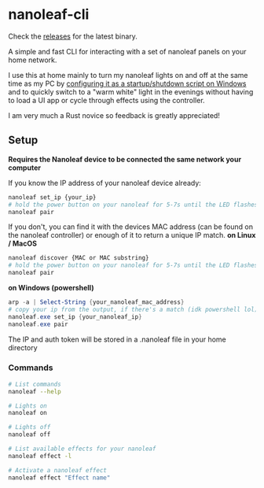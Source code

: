 # nanoleaf-cli
Check the [releases](https://github.com/Smelliott94/nanoleaf-cli/releases) for the latest binary.

A simple and fast CLI for interacting with a set of nanoleaf panels on your home network.

I use this at home mainly to turn my nanoleaf lights on and off at the same time as
my PC by [configuring it as a startup/shutdown script on Windows](https://learn.microsoft.com/en-us/previous-versions/windows/it-pro/windows-server-2012-r2-and-2012/dn789190(v=ws.11))
and to quickly switch to a "warm white" light in the evenings without having to
load a UI app or cycle through effects using the controller.

I am very much a Rust novice so feedback is greatly appreciated!

## Setup
**Requires the Nanoleaf device to be connected the same network your computer**

If you know the IP address of your nanoleaf device already:
```bash
nanoleaf set_ip {your_ip}
# hold the power button on your nanoleaf for 5-7s until the LED flashes in a pattern
nanoleaf pair
```

If you don't, you can find it with the devices MAC address (can be found on the nanoleaf controller) or enough of it to return a unique IP match.
**on Linux / MacOS**
```bash
nanoleaf discover {MAC or MAC substring}
# hold the power button on your nanoleaf for 5-7s until the LED flashes in a pattern
nanoleaf pair
```

**on Windows (powershell)**
```powershell
arp -a | Select-String {your_nanoleaf_mac_address}
# copy your ip from the output, if there's a match (idk powershell lol)
nanoleaf.exe set_ip {your_nanoleaf_ip}
nanoleaf.exe pair
```

The IP and auth token will be stored in a .nanoleaf file in your home directory

### Commands
```bash
# List commands
nanoleaf --help
```

```bash
# Lights on
nanoleaf on
```

```bash
# Lights off
nanoleaf off
```

```bash
# List available effects for your nanoleaf
nanoleaf effect -l
```

```bash
# Activate a nanoleaf effect
nanoleaf effect "Effect name"
```
